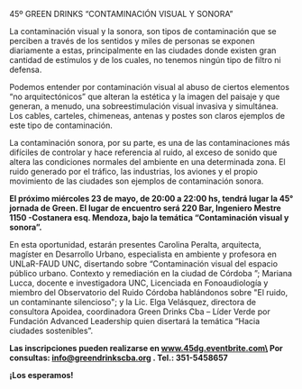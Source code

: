 45º GREEN DRINKS “CONTAMINACIÓN VISUAL Y SONORA”

La contaminación visual y la sonora, son tipos de contaminación que se
perciben a través de los sentidos y miles de personas se exponen
diariamente a estas, principalmente en las ciudades donde existen gran
cantidad de estímulos y de los cuales, no tenemos ningún tipo de filtro
ni defensa.

Podemos entender por contaminación visual al abuso de ciertos elementos
“no arquitectónicos” que alteran la estética y la imagen del paisaje y
que generan, a menudo, una sobreestimulación visual invasiva y
simultánea. Los cables, carteles, chimeneas, antenas y postes son claros
ejemplos de este tipo de contaminación.

La contaminación sonora, por su parte, es una de las contaminaciones más
difíciles de controlar y hace referencia al ruido, al exceso de sonido
que altera las condiciones normales del ambiente en una determinada
zona. El ruido generado por el tráfico, las industrias, los aviones y el
propio movimiento de las ciudades son ejemplos de contaminación sonora.

**El próximo miércoles 23 de mayo, de 20:00 a 22:00 hs, tendrá lugar la
45° jornada de Green. El lugar de encuentro será 220 Bar, Ingeniero
Mestre 1150 -Costanera esq. Mendoza, bajo la temática “Contaminación
visual y sonora”.**

En esta oportunidad, estarán presentes Carolina Peralta, arquitecta,
magíster en Desarrollo Urbano, especialista en ambiente y profesora en
UNLaR-FAUD UNC, disertando sobre “Contaminación visual del espacio
público urbano. Contexto y remediación en la ciudad de Córdoba ”;
Mariana Lucca, docente e investigadora UNC, Licenciada en Fonoaudiología
y miembro del Observatorio del Ruido Córdoba hablándonos sobre "El
ruido, un contaminante silencioso"; y la Lic. Elga Velásquez, directora
de consultora Apoidea, coordinadora Green Drinks Cba – Líder Verde por
Fundación Advanced Leadership quien disertará la temática “Hacia
ciudades sostenibles”.

**Las inscripciones pueden realizarse en www.45dg.eventbrite.com\
Por consultas: info@greendrinkscba.org . Tel.: 351-5458657**

**¡Los esperamos!**
